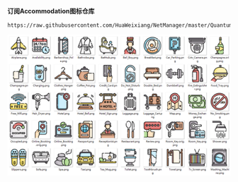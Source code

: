 **订阅Accommodation图标仓库**
```
https://raw.githubusercontent.com/HuaWeixiang/NetManager/master/QuantumultX/Icon/Semporia/Accommodation/Accommodation.json
```
<p align="center">
  <img src="https://raw.githubusercontent.com/HuaWeixiang/NetManager/master/QuantumultX/Icon/Semporia/Accommodation/Accommodation.png" align="center">
  <br><br>
</p>

